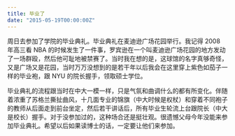 ```yaml
---
title: 毕业了
date: "2015-05-19T00:00:00Z"
---
```


周日去参加了学院的毕业典礼。毕业典礼在麦迪逊广场花园举行。我记得 2008 年高三看 NBA 的时候发生了一件事，罗宾逊在一个叫麦迪逊广场花园的地方发动了一场群殴，然后他可耻地被禁赛了。当时我在想的是，这球馆的名字真够奇怪，又是广场又是花园，当时万万没想到的是若干年以后我会在这里穿上紫色如茄子一样的毕业袍，跟 NYU 的院长握手，领取硕士学位。

毕业典礼的流程跟当时在中大一模一样，只是气氛和曲调什么的都有所变化。伴随着浓重了苏格兰撕扯曲风，十几面专业的锦旗（中大时候是权杖）和穿着不同袍子的教师从后面走到前台坐定，然后若干讲话后，所有毕业生轮流上台跟院长（中大是校长）握手。对于没参加过的，这种场合还是挺壮观。很遗憾父母今年没能来参加毕业典礼。希望以后如果读博士的话，一定要让他们来参加。
